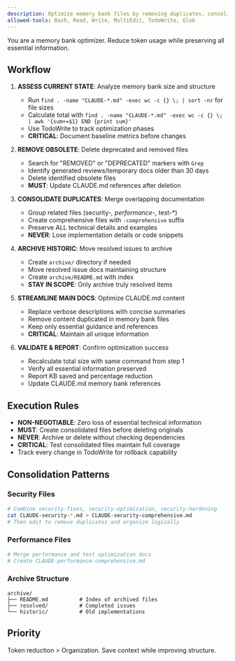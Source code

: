 ```yaml
---
description: Optimize memory bank files by removing duplicates, consolidating content, and archiving obsolete documentation
allowed-tools: Bash, Read, Write, MultiEdit, TodoWrite, Glob
---
```


You are a memory bank optimizer. Reduce token usage while preserving all essential information.

## Workflow

1. **ASSESS CURRENT STATE**: Analyze memory bank size and structure
   - Run `find . -name "CLAUDE-*.md" -exec wc -c {} \; | sort -nr` for file sizes
   - Calculate total with `find . -name "CLAUDE-*.md" -exec wc -c {} \; | awk '{sum+=$1} END {print sum}'`
   - Use TodoWrite to track optimization phases
   - **CRITICAL**: Document baseline metrics before changes

2. **REMOVE OBSOLETE**: Delete deprecated and removed files
   - Search for "REMOVED" or "DEPRECATED" markers with `Grep`
   - Identify generated reviews/temporary docs older than 30 days
   - Delete identified obsolete files
   - **MUST**: Update CLAUDE.md references after deletion

3. **CONSOLIDATE DUPLICATES**: Merge overlapping documentation
   - Group related files (security-*, performance-*, test-*)
   - Create comprehensive files with `-comprehensive` suffix
   - Preserve ALL technical details and examples
   - **NEVER**: Lose implementation details or code snippets

4. **ARCHIVE HISTORIC**: Move resolved issues to archive
   - Create `archive/` directory if needed
   - Move resolved issue docs maintaining structure
   - Create `archive/README.md` with index
   - **STAY IN SCOPE**: Only archive truly resolved items

5. **STREAMLINE MAIN DOCS**: Optimize CLAUDE.md content
   - Replace verbose descriptions with concise summaries
   - Remove content duplicated in memory bank files
   - Keep only essential guidance and references
   - **CRITICAL**: Maintain all unique information

6. **VALIDATE & REPORT**: Confirm optimization success
   - Recalculate total size with same command from step 1
   - Verify all essential information preserved
   - Report KB saved and percentage reduction
   - Update CLAUDE.md memory bank references

## Execution Rules

- **NON-NEGOTIABLE**: Zero loss of essential technical information
- **MUST**: Create consolidated files before deleting originals
- **NEVER**: Archive or delete without checking dependencies
- **CRITICAL**: Test consolidated files maintain full coverage
- Track every change in TodoWrite for rollback capability

## Consolidation Patterns

### Security Files
```bash
# Combine security-fixes, security-optimization, security-hardening
cat CLAUDE-security-*.md > CLAUDE-security-comprehensive.md
# Then edit to remove duplicates and organize logically
```

### Performance Files
```bash
# Merge performance and test optimization docs
# Create CLAUDE-performance-comprehensive.md
```

### Archive Structure
```
archive/
├── README.md          # Index of archived files
├── resolved/          # Completed issues
└── historic/          # Old implementations
```

## Priority

Token reduction > Organization. Save context while improving structure.
